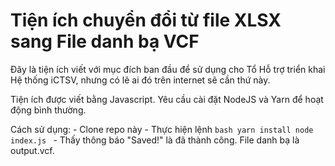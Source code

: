 # Tiện ích chuyển đổi từ file XLSX sang File danh bạ VCF

Đây là tiện ích viết với mục đích ban đầu để sử dụng cho Tổ Hỗ trợ triển khai Hệ thống iCTSV, nhưng có lẽ ai đó trên internet sẽ cần thứ này.

Tiện ích được viết bằng Javascript. Yêu cầu cài đặt NodeJS và Yarn để hoạt động bình thường.

Cách sử dụng:
    - Clone repo này
    - Thực hiện lệnh
    ```bash
    yarn install
    node index.js
    ```
    - Thấy thông báo "Saved!" là đã thành công. File danh bạ là output.vcf.